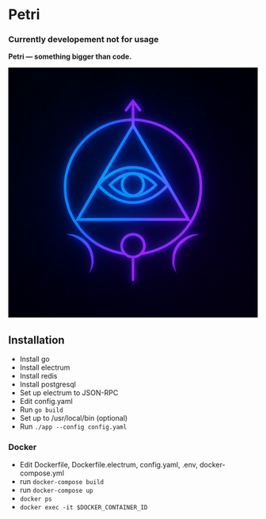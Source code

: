 # Petri
### Currently developement not for usage
**Petri — something bigger than code.**  

![Petri Logo](logo.png)

## Installation

- Install go
- Install electrum
- Install redis
- Install postgresql
- Set up electrum to JSON-RPC
- Edit config.yaml
- Run `go build`
- Set up to /usr/local/bin (optional)
- Run `./app --config config.yaml`

### Docker 
- Edit Dockerfile, Dockerfile.electrum, config.yaml, .env, docker-compose.yml
- run `docker-compose build`
- run `docker-compose up`
- `docker ps`
- `docker exec -it $DOCKER_CONTAINER_ID`

